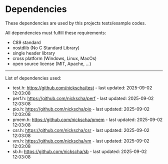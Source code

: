 # Dependencies 
 
These dependencies are used by this projects tests/example codes. 
 
All dependencies must fulfill these requirements: 
- C89 standard 
- nostdlib (No C Standard Library) 
- single header library 
- cross platform (Windows, Linux, MacOs) 
- open source license (MIT, Apache, ...) 
 
--- 
 
List of dependencies used: 
- test.h: https://github.com/nickscha/test - last updated: 2025-09-02 12:03:08 
- perf.h: https://github.com/nickscha/perf - last updated: 2025-09-02 12:03:08 
- pio.h: https://github.com/nickscha/pio - last updated: 2025-09-02 12:03:08 
- pmem.h: https://github.com/nickscha/pmem - last updated: 2025-09-02 12:03:08 
- csr.h: https://github.com/nickscha/csr - last updated: 2025-09-02 12:03:08 
- vm.h: https://github.com/nickscha/vm - last updated: 2025-09-02 12:03:08 
- sb.h: https://github.com/nickscha/sb - last updated: 2025-09-02 12:03:08 
